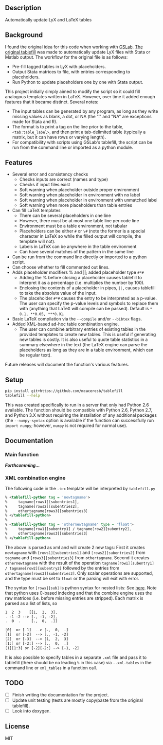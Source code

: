 Description
-----------

Automatically update LyX and LaTeX tables

Background
----------

I found the original idea for this code when working with
[GSLab](https://github.com/gslab-econ). [The original tablefill](https://github.com/gslab-econ/gslab_python/blob/master/gslab_fill/tablefill.py)
was made to automatically update LyX files with Stata or Matlab output.
The workflow for the original file is as follows:

- Pre-fill tagged tables in LyX with placeholders.
- Output Stata matrices to file, with entries corresponding to placeholders.
- Run Python to update placeholders one by one with Stata output.

This project initially simply aimed to modify the script so it could
fill analogous templates written in LaTeX. However, over time it added
enough features that it became distinct. Several notes:

- The input tables can be generated by any program, as long as they
  write missing values as blank, a dot, or NA (the "." and "NA" are
  exceptions made for Stata and R).
- The format is to print a tag on the line prior to the table,
  `<tab:table_label>`, and then print a tab-delimited table (typically a
  matrix, but it can have rows or varying length).
- For compatibility with scripts using GSLab's tablefill, the script can
  be run from the command line or imported as a python module.

Features
--------

- Several error and consistency checks
    - Checks inputs are correct (names and type)
    - Checks if input files exist
    - Soft warning when placeholder outside proper environment
    - Soft warning when placeholder in environment with no label
    - Soft warning when placeholder in environment with unmatched label
    - Soft warning when more placeholders than table entries
- Can fill LaTeX templates
    - There can be several placeholders in one line
    - However, there must be at most one table line per code line
    - Environment must be a table environment, not tabular
    - Placeholders can be either `#` or `\#` (note the former is a
      special character in LaTeX so while the filled output will
      compile, the template will not).
    - Labels in LaTeX can be anywhere in the table environment
    - Can have several matches of the pattern in the same line
- Can be run from the command line directly or imported to a python script.
- Can choose whether to fill commented out lines.
- Adds placeholder modifiers % and ||; added placeholder type `#*#`
    - Adding the % before closing a placeholder causes tablefill to
      interpret it as a percentage (i.e. multiplies the number by 100).
    - Enclosing the contents of a placeholder in pipes, `||`, causes
      tablefill to take the absolute value of the input.
    - The placeholder `#*#` causes the entry to be interpreted as a
      p-value. The user can specify the p-value levels and symbols
      to replace them with (anything that LaTeX will compile can be
      passed). Default is `* 0.1, **0.05, ***0.01`.
- Basic LaTeX compilation via the `--compile` and/or `--bibtex` flags.
- Added XML-based ad-hoc table combination engine.
    - The user can combine arbitrary entries of existing tables in
      the provided templates to create new tables. This is useful if
      generating new tables is costly. It is also useful to quote
      table statistics in a summary elsewhere in the text (the LaTeX
      engine can parse the placeholders as long as they are in a table
      environment, which can be regular text).

Future releases will document the function's various features.

Setup
-----

```bash
pip install git+https://github.com/mcaceresb/tablefill
tablefill --help
```

This was created specifically to run in a server that only had Python
2.6 available. The function should be compatible with Python 2.6, Python
2.7, and Python 3.X without requiring the installation of any additional
packages (the `--numpy-syntax` option is available if the function can
successfully run `import numpy`; however, `numpy` is not required for
normal use).

Documentation
-------------

### Main function

_**Forthcomming...**_

### XML combination engine

The following code in the `.tex` template will be interpreted by `tablefill.py`
```xml
% <tablefill-python tag = 'newtagname'>
%     tagname[rows1][subentries1],
%     tagname[rows2][subentries2],
%     othertagname[rows3][subentries3]
% </tablefill-python>
%
% <tablefill-python tag = 'othernewtagname' type = 'float'>
%     tagname[row1][subentry1] / tagname[row2][subentry2],
%     othertagname[rows3][subentries3]
% </tablefill-python>
```

The above is parsed as xml and will create 2 new tags: First it creates
`newtagname` with `[rows1][subentries1]` and `[rows2][subentries2]`
from `tagname` and `[rows3][subentries3]` from `othertagname`.
Second it creates `othernewtagname` with the result of the operation
`tagname[row1][subentry1] / tagname[row2][subentry2]` followed by the
entries from `othertagname[rows3][subentries3]`. Only scalar operations
are supported, and the type must be set to `float` or the parsing will exit
with error.

The syntax for `[rows][sub]` is python syntax for nested
lists: See [here](http://stackoverflow.com/questions/509211#509295).
Note that python uses 0-based indexing and that the combine engine uses
the raw matrices (i.e. before missing entries are stripped). Each matrix
is parsed as a list of lists, so
```html
1  2  3    [[1,  2,  3],
. -1 -2 --> [., -1, -2],
.  0  .     [.,  0,  .]]

[0]  or [-1]  --> [.,  0,  .]
[1]  or [-2]  --> [., -1, -2]
[2]  or [-3]  --> [1,  2,  3]
[1:] or [-2:] --> [.,  0,  .]
[1][1:3] or [-2][-2:] --> [-1, -2]
```

It is also possible to specify tables in a separate `.xml` file and
pass it to tablefill (there should be no leading `%` in this case) via
`--xml-tables` in the command line or `xml_tables` in a function call.

TODO
----

- [ ] Finish writing the documentation for the project.
- [ ] Update unit testing (tests are mostly copy/paste from the original tablefill).
- [ ] Look into doxygen.

License
-------

MIT
